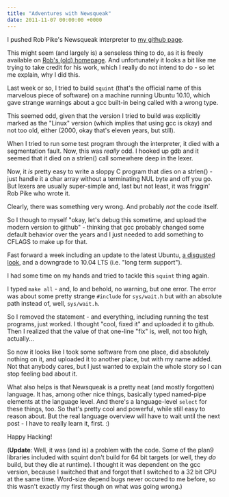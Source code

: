 ```yaml
---
title: "Adventures with Newsqueak"
date: 2011-11-07 00:00:00 +0000
---
```

I pushed Rob Pike's Newsqueak interpreter to 
<a href="http://github.com/rwos/Newsqueak">my github page</a>.

This might seem (and largely is) a senseless thing to do,
as it is freely available on
<a href="http://herpolhode.com/rob/">Rob's (old) homepage</a>.
And unfortunately it looks a bit like me trying to take credit for his
work, which I really do not intend to do - so let me explain, why I did this.

Last week or so, I tried to build `squint` (that's the official name of
this marvelous piece of software) on a machine running Ubuntu 10.10,
which gave strange warnings about a gcc built-in being called with a wrong
type.

This seemed odd, given that the version I tried to build was explicitly
marked as the "Linux" version (which implies that using gcc is okay) and
not too old, either (2000, okay that's eleven years, but still).

When I tried to run some test program through the interpreter, it died
with a segmentation fault. Now, this was *really* odd. I hooked up
gdb and it seemed that it died on a strlen() call somewhere deep in
the lexer.

Now, it *is* pretty easy to write a sloppy C program that dies on a
strlen() - just handle it a char array without a terminating NUL byte
and off you go. But lexers are usually super-simple and, last but not least,
it was friggin' Rob Pike who wrote it.

Clearly, there was something very wrong. And probably *not* the code itself.

So I though to myself "okay, let's debug this sometime, and upload the modern
version to github" - thinking that gcc probably changed some default behavior
over the years and I just needed to add something to CFLAGS to make up for that.

Fast forward a week including an update to the latest Ubuntu,
<a href="http://blog.r-wos.org/2011/fuck-unity-fuck-gnome3-i-m-going-to-downgrade">a disgusted look</a>,
and a downgrade to 10.04 LTS (i.e. "long term support").

I had some time on my hands and tried to tackle this `squint` thing again.

I typed `make all` - and, lo and behold, no warning, but one error. The error
was about some pretty strange `#include` for `sys/wait.h` but with an absolute path
instead of, well, `sys/wait.h`.

So I removed the statement - and everything, including running the test programs,
just worked. I thought "cool, fixed it" and uploaded it to github. Then I
realized that the value of that one-line "fix" is, well, not too high, actually...

So now it looks like I took some software from one place, did absolutely
nothing on it, and uploaded it to another place, but with my name added. 
Not that anybody cares, but I just wanted to explain the whole story so I can
stop feeling bad about it.

What also helps is that Newsqueak is a pretty neat (and mostly forgotten)
language. It has, among other nice things, basically typed named-pipe
elements at the language level. And there's a language-level `select` for these things,
too. So that's pretty cool and powerful, while still easy to reason about.
But the real language overview will have to wait until the next post -
I have to really learn it, first. :)

Happy Hacking!

(**Update**: Well, it was (and is) a problem with the code. Some of the plan9
libraries included with squint don't build for 64 bit targets (or well, they
*do* build, but they die at runtime). I thought it was dependent on the gcc
version, because I switched that and forgot that I switched to
a 32 bit CPU at the same time. Word-size depend bugs never occured to me before,
so this wasn't exactly my first though on what was going wrong.)